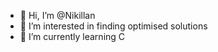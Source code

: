 - 👋 Hi, I’m @Nikillan
- 👀 I’m interested in finding optimised solutions
- 🌱 I’m currently learning C

<!---
Nikillan/Nikillan is a ✨ special ✨ repository because its `README.md` (this file) appears on your GitHub profile.
You can click the Preview link to take a look at your changes.
--->
